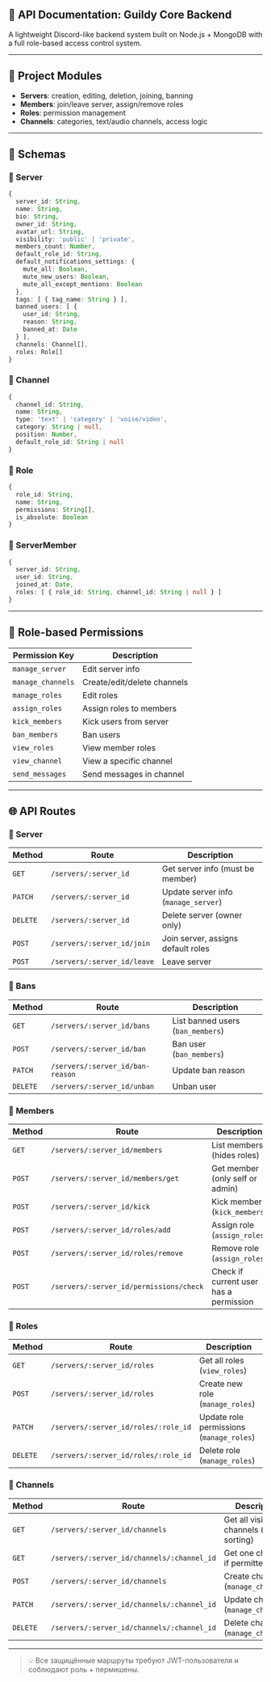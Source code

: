 ## 📘 API Documentation: Guildy Core Backend

A lightweight Discord-like backend system built on Node.js + MongoDB with a full role-based access control system.

---

## 📆 Project Modules
- **Servers**: creation, editing, deletion, joining, banning
- **Members**: join/leave server, assign/remove roles
- **Roles**: permission management
- **Channels**: categories, text/audio channels, access logic

---

## 📁 Schemas

### 🔹 Server
```ts
{
  server_id: String,
  name: String,
  bio: String,
  owner_id: String,
  avatar_url: String,
  visibility: 'public' | 'private',
  members_count: Number,
  default_role_id: String,
  default_notifications_settings: {
    mute_all: Boolean,
    mute_new_users: Boolean,
    mute_all_except_mentions: Boolean
  },
  tags: [ { tag_name: String } ],
  banned_users: [ {
    user_id: String,
    reason: String,
    banned_at: Date
  } ],
  channels: Channel[],
  roles: Role[]
}
```

### 🔹 Channel
```ts
{
  channel_id: String,
  name: String,
  type: 'text' | 'category' | 'voise/video',
  category: String | null,
  position: Number,
  default_role_id: String | null
}
```

### 🔹 Role
```ts
{
  role_id: String,
  name: String,
  permissions: String[],
  is_absolute: Boolean
}
```

### 🔹 ServerMember
```ts
{
  server_id: String,
  user_id: String,
  joined_at: Date,
  roles: [ { role_id: String, channel_id: String | null } ]
}
```

---

## 🔐 Role-based Permissions

| Permission Key         | Description                              |
|------------------------|------------------------------------------|
| `manage_server`        | Edit server info                         |
| `manage_channels`      | Create/edit/delete channels              |
| `manage_roles`         | Edit roles                               |
| `assign_roles`         | Assign roles to members                  |
| `kick_members`         | Kick users from server                   |
| `ban_members`          | Ban users                                |
| `view_roles`           | View member roles                        |
| `view_channel`         | View a specific channel                  |
| `send_messages`        | Send messages in channel                 |

---

## 🌐 API Routes

### 🔹 Server
| Method | Route | Description |
|--------|-------|-------------|
| `GET`  | `/servers/:server_id` | Get server info (must be member) |
| `PATCH`| `/servers/:server_id` | Update server info (`manage_server`) |
| `DELETE`| `/servers/:server_id` | Delete server (owner only) |
| `POST` | `/servers/:server_id/join` | Join server, assigns default roles |
| `POST` | `/servers/:server_id/leave` | Leave server |

### 🔹 Bans
| Method | Route | Description |
|--------|-------|-------------|
| `GET`  | `/servers/:server_id/bans` | List banned users (`ban_members`) |
| `POST` | `/servers/:server_id/ban` | Ban user (`ban_members`) |
| `PATCH`| `/servers/:server_id/ban-reason` | Update ban reason |
| `DELETE`| `/servers/:server_id/unban` | Unban user |

### 🔹 Members
| Method | Route | Description |
|--------|-------|-------------|
| `GET`  | `/servers/:server_id/members` | List members (hides roles) |
| `POST` | `/servers/:server_id/members/get` | Get member (only self or admin) |
| `POST` | `/servers/:server_id/kick` | Kick member (`kick_members`) |
| `POST` | `/servers/:server_id/roles/add` | Assign role (`assign_roles`) |
| `POST` | `/servers/:server_id/roles/remove` | Remove role (`assign_roles`) |
| `POST` | `/servers/:server_id/permissions/check` | Check if current user has a permission |

### 🔹 Roles
| Method | Route | Description |
|--------|-------|-------------|
| `GET`  | `/servers/:server_id/roles` | Get all roles (`view_roles`) |
| `POST` | `/servers/:server_id/roles` | Create new role (`manage_roles`) |
| `PATCH`| `/servers/:server_id/roles/:role_id` | Update role permissions (`manage_roles`) |
| `DELETE`| `/servers/:server_id/roles/:role_id` | Delete role (`manage_roles`) |

### 🔹 Channels
| Method | Route | Description |
|--------|-------|-------------|
| `GET`  | `/servers/:server_id/channels` | Get all visible channels (with sorting) |
| `GET`  | `/servers/:server_id/channels/:channel_id` | Get one channel if permitted |
| `POST` | `/servers/:server_id/channels` | Create channel (`manage_channels`) |
| `PATCH`| `/servers/:server_id/channels/:channel_id` | Update channel (`manage_channels`) |
| `DELETE`| `/servers/:server_id/channels/:channel_id` | Delete channel (`manage_channels`) |

---

> 💡 Все защищённые маршруты требуют JWT-пользователя и соблюдают роль + пермишены.